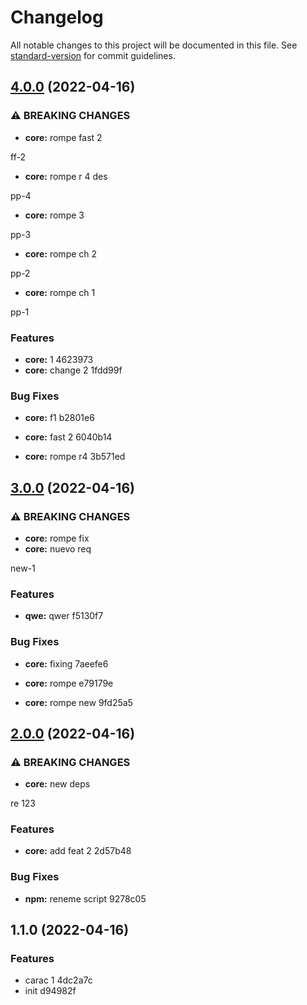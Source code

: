 # Changelog

All notable changes to this project will be documented in this file. See [standard-version](https://github.com/conventional-changelog/standard-version) for commit guidelines.

## [4.0.0](///compare/v3.0.0...v4.0.0) (2022-04-16)


### ⚠ BREAKING CHANGES

* **core:** rompe fast 2

ff-2
* **core:** rompe r 4 des

pp-4
* **core:** rompe 3

pp-3
* **core:** rompe ch 2

pp-2
* **core:** rompe ch 1

pp-1

### Features

* **core:** 1 4623973
* **core:** change 2 1fdd99f


### Bug Fixes

* **core:** f1 b2801e6


* **core:** fast 2 6040b14
* **core:** rompe r4 3b571ed

## [3.0.0](///compare/v2.0.0...v3.0.0) (2022-04-16)


### ⚠ BREAKING CHANGES

* **core:** rompe fix
* **core:** nuevo req

new-1

### Features

* **qwe:** qwer f5130f7


### Bug Fixes

* **core:** fixing 7aeefe6
* **core:** rompe e79179e


* **core:** rompe new 9fd25a5

## [2.0.0](///compare/v1.1.0...v2.0.0) (2022-04-16)


### ⚠ BREAKING CHANGES

* **core:** new deps

re 123

### Features

* **core:** add feat 2 2d57b48


### Bug Fixes

* **npm:** reneme script 9278c05

## 1.1.0 (2022-04-16)


### Features

* carac 1 4dc2a7c
* init d94982f
